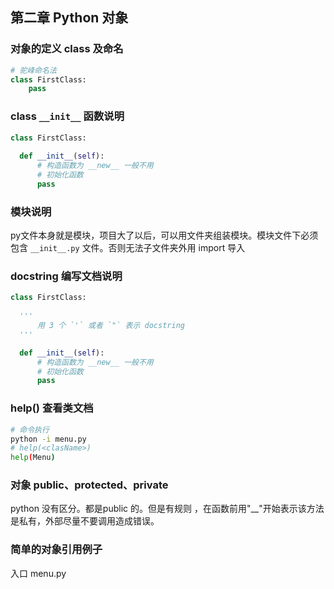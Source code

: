 ## 第二章 Python 对象

### 对象的定义 class 及命名
    
```python
# 驼峰命名法
class FirstClass:
    pass
```
    
### class `__init__` 函数说明

```python
class FirstClass:
    
  def __init__(self):
      # 构造函数为 __new__ 一般不用
      # 初始化函数
      pass
```

### 模块说明
py文件本身就是模块，项目大了以后，可以用文件夹组装模块。模块文件下必须包含 `__init__.py` 文件。否则无法子文件夹外用 import 导入

### docstring 编写文档说明

```python
class FirstClass:
  
  '''
      用 3 个 `'` 或者 `"` 表示 docstring
  '''

  def __init__(self):
      # 构造函数为 __new__ 一般不用
      # 初始化函数
      pass
```

### help(<className>) 查看类文档

```bash
# 命令执行
python -i menu.py
# help(<clasName>)
help(Menu)
```
### 对象 public、protected、private 
python 没有区分。都是public 的。但是有规则 ，在函数前用"__"开始表示该方法是私有，外部尽量不要调用造成错误。

### 简单的对象引用例子  
入口 menu.py

